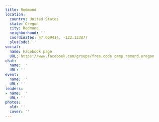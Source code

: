 ```yaml
---
title: Redmond
location:
  country: United States
  state: Oregon
  city: Redmond
  neighborhood: ''
  coordinates: 47.669414, -122.123877
  plusCode: ''
social:
  name: Facebook page
  URL: https://www.facebook.com/groups/free.code.camp.remond.oregon
chat:
  name: ''
  URL: ''
event:
  name: ''
  URL: ''
leaders:
- name: ''
  URL: ''
photos:
  old: ''
  cover: ''
---
```


